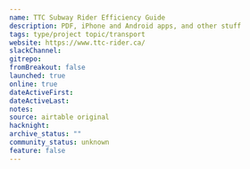 ```yaml
---
name: TTC Subway Rider Efficiency Guide
description: PDF, iPhone and Android apps, and other stuff
tags: type/project topic/transport
website: https://www.ttc-rider.ca/
slackChannel: 
gitrepo: 
fromBreakout: false
launched: true
online: true
dateActiveFirst: 
dateActiveLast: 
notes: 
source: airtable original
hacknight: 
archive_status: ""
community_status: unknown
feature: false
---
```

